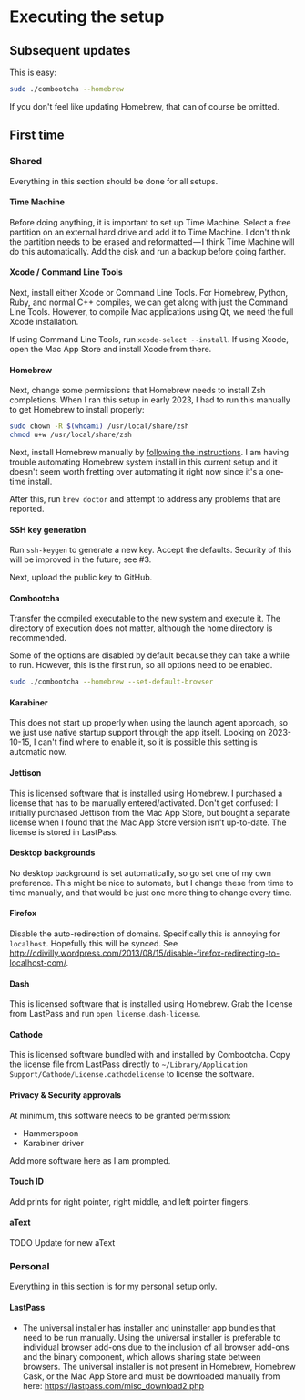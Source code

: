 # Executing the setup

## Subsequent updates

This is easy:

```bash
sudo ./combootcha --homebrew
```

If you don't feel like updating Homebrew, that can of course be omitted.

## First time

### Shared

Everything in this section should be done for all setups.

#### Time Machine

Before doing anything, it is important to set up Time Machine. Select a free partition on an external hard drive and add it to Time Machine. I don't think the partition needs to be erased and reformatted — I think Time Machine will do this automatically. Add the disk and run a backup before going farther.

#### Xcode / Command Line Tools

Next, install either Xcode or Command Line Tools. For Homebrew, Python, Ruby, and normal C++ compiles, we can get along with just the Command Line Tools. However, to compile Mac applications using Qt, we need the full Xcode installation.

If using Command Line Tools, run `xcode-select --install`. If using Xcode, open the Mac App Store and install Xcode from there.

#### Homebrew

Next, change some permissions that Homebrew needs to install Zsh completions. When I ran this setup in early 2023, I had to run this manually to get Homebrew to install properly:

```bash
sudo chown -R $(whoami) /usr/local/share/zsh
chmod u+w /usr/local/share/zsh
```

Next, install Homebrew manually by [following the instructions](https://brew.sh/#install). I am having trouble automating Homebrew system install in this current setup and it doesn't seem worth fretting over automating it right now since it's a one-time install.

After this, run `brew doctor` and attempt to address any problems that are reported.

#### SSH key generation

Run `ssh-keygen` to generate a new key. Accept the defaults. Security of this will be improved in the future; see #3.

Next, upload the public key to GitHub.

#### Combootcha

Transfer the compiled executable to the new system and execute it. The directory of execution does not matter, although the home directory is recommended.

Some of the options are disabled by default because they can take a while to run. However, this is the first run, so all options need to be enabled.

```bash
sudo ./combootcha --homebrew --set-default-browser
```

#### Karabiner

This does not start up properly when using the launch agent approach, so we just use native startup support through the app itself. Looking on 2023-10-15, I can't find where to enable it, so it is possible this setting is automatic now.

#### Jettison

This is licensed software that is installed using Homebrew. I purchased a license that has to be manually entered/activated. Don't get confused: I initially purchased Jettison from the Mac App Store, but bought a separate license when I found that the Mac App Store version isn't up-to-date. The license is stored in LastPass.

#### Desktop backgrounds

No desktop background is set automatically, so go set one of my own preference. This might be nice to automate, but I change these from time to time manually, and that would be just one more thing to change every time.

#### Firefox

Disable the auto-redirection of domains. Specifically this is annoying for `localhost`. Hopefully this will be synced. See http://cdivilly.wordpress.com/2013/08/15/disable-firefox-redirecting-to-localhost-com/.

#### Dash

This is licensed software that is installed using Homebrew. Grab the license from LastPass and run `open license.dash-license`.

#### Cathode

This is licensed software bundled with and installed by Combootcha. Copy the license file from LastPass directly to `~/Library/Application Support/Cathode/License.cathodelicense` to license the software.

#### Privacy & Security approvals

At minimum, this software needs to be granted permission:

- Hammerspoon
- Karabiner driver

Add more software here as I am prompted.

#### Touch ID

Add prints for right pointer, right middle, and left pointer fingers.

#### aText

TODO Update for new aText

<!-- This is licensed software that is installed using Homebrew Cask. I purchased it from the Mac App Store (MAS). However, as stated in [aText Support](http://www.trankynam.com/atext/support.html), the non-MAS version generally works better. You'll have to follow the process to migrate your MAS license to get the non-MAS version working. -->

<!-- When using the launch agent approach to start up aText, it does not validate the license. So we're just going for the regular startup process. -->

### Personal

Everything in this section is for my personal setup only.

#### LastPass

  - The universal installer has installer and uninstaller app bundles that need to be run manually. Using the universal installer is preferable to individual browser add-ons due to the inclusion of all browser add-ons and the binary component, which allows sharing state between browsers. The universal installer is not present in Homebrew, Homebrew Cask, or the Mac App Store and must be downloaded manually from here: https://lastpass.com/misc_download2.php

